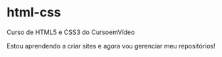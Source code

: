 # html-css
 Curso de HTML5 e CSS3 do CursoemVídeo

Estou aprendendo a criar sites e agora vou gerenciar meu repositórios!